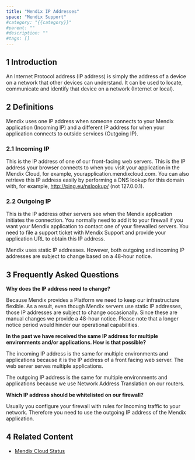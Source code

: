 ```yaml
---
title: "Mendix IP Addresses"
space: "Mendix Support"
#category: "{{category}}"
#parent: ""
#description: ""
#tags: []
---
```


## 1 Introduction

An Internet Protocol address (IP address) is simply the address of a device on a network that other devices can understand. It can be used to locate, communicate and identify that device on a network (Internet or local).

## 2 Definitions

Mendix uses one IP address when someone connects to your Mendix application (Incoming IP) and a different IP address for when your application connects to outside services (Outgoing IP).

### 2.1 Incoming IP

This is the IP address of one of our front-facing web servers. This is the IP address your browser connects to when you visit your application in the Mendix Cloud, for example, yourapplication.mendixcloud.com. You can also retrieve this IP address easily by performing a DNS lookup for this domain with, for example, http://ping.eu/nslookup/ (not 127.0.0.1).

### 2.2 Outgoing IP

This is the IP address other servers see when the Mendix application initiates the connection. You normally need to add it to your firewall if you want your Mendix application to contact one of your firewalled servers. You need to file a support ticket with Mendix Support and provide your application URL to obtain this IP address.

Mendix uses static IP addresses. However, both outgoing and incoming IP addresses are subject to change based on a 48-hour notice.

## 3 Frequently Asked Questions

**Why does the IP address need to change?**

Because Mendix provides a Platform we need to keep our infrastructure flexible. As a result, even though Mendix servers use static IP addresses, those IP addresses are subject to change occasionally. Since these are manual changes we provide a 48-hour notice. Please note that a longer notice period would hinder our operational capabilities.

**In the past we have received the same IP address for multiple environments and/or applications. How is that possible?**

The incoming IP address is the same for multiple environments and applications because it is the IP address of a front facing web server. The web server serves multiple applications.

The outgoing IP address is the same for multiple environments and applications because we use Network Address Translation on our routers.

**Which IP address should be whitelisted on our firewall?**

Usually you configure your firewall with rules for Incoming traffic to your network. Therefore you need to use the outgoing IP address of the Mendix application.

## 4 Related Content

* [Mendix Cloud Status](mendix-cloud-status)
